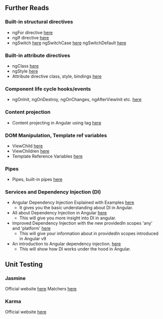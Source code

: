 ## Further Reads
### Built-in structural directives
- ngFor directive [here](https://v11.angular.io/api/common/NgForOf)
- ngIf directive [here](https://v11.angular.io/api/common/NgIf)
- ngSwitch [here](https://v11.angular.io/api/common/NgSwitch)
    ngSwitchCase [here](https://v11.angular.io/api/common/NgSwitchCase)
    ngSwitchDefault [here](https://v11.angular.io/api/common/NgSwitchDefault)

### Built-in attribute directives
- ngClass [here](https://v11.angular.io/api/common/NgClass)
- ngStyle [here](https://v11.angular.io/api/common/NgStyle)
- Attribute directive class, style, bindings [here](https://v11.angular.io/guide/attribute-binding)

### Component life cycle hooks/events
- ngOnInit, ngOnDestroy, ngOnChanges, ngAfterViewInit etc. [here](https://angular.io/guide/lifecycle-hooks)

### Content projection
- Content projecting in Angular using <ng-content></ng-content> tag [here](https://angular.io/guide/content-projection)

### DOM Manipulation, Template ref variables
- ViewChild [here](https://angular.io/api/core/ViewChild)
- ViewChildren [here](https://angular.io/api/core/ViewChildren)
- Template Reference Variables [here](https://angular.io/guide/template-reference-variables)

### Pipes
- Pipes, built-in pipes [here](https://angular.io/guide/pipes)

### Services and Dependency Injection (DI)
- Angular Dependency Injection Explained with Examples [here](https://www.freecodecamp.org/news/angular-dependency-injection/)
    - It gives you the basic understanding about DI in Angular.
- All about Dependency Injection in Angular [here](https://medium.com/@sakshidinesh/all-about-dependency-injection-in-angular-99aff3687db3)
    - This will give you more insight into DI in angular.
- Improved Dependency Injection with the new providedIn scopes 'any' and 'platform' [here](https://dev.to/christiankohler/improved-dependeny-injection-with-the-new-providedin-scopes-any-and-platform-30bb)
    - This will give your information about in providedIn scopes introduced in Angular v9
- An introduction to Angular dependency injection. [here](https://www.freecodecamp.org/news/angular-dependency-injection-in-detail-8b6822d6457c/)
    - This will show how DI works under the hood in Angular.


## Unit Testing
### Jasmine
Official website [here](https://jasmine.github.io)
Matchers [here](https://jasmine.github.io/api/edge/matchers.html)

### Karma
Official website [here](https://karma-runner.github.io/latest/index.html)